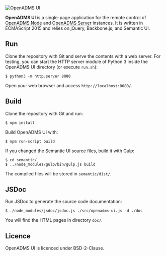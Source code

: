 ![OpenADMS UI](https://www.dabamos.de/github/openadms.png)

**OpenADMS UI** is a single-page application for the remote control of
[OpenADMS Node](https://github.com/dabamos/openadms-node/) and
[OpenADMS Server](https://github.com/dabamos/openadms-server/)
instances. It is written in ECMAScript 2015 and relies on jQuery, Backbone.js,
and Semantic UI.

## Run
Clone the repository with Git and serve the contents with a web server.
For testing, you can start the HTTP server module of Python 3 inside the
OpenADMS UI directory (or execute ``run.sh``):
```
$ python3 -m http.server 8080
```
Open your web browser and access ``http://localhost:8080/``.

## Build
Clone the repository with Git and run:
```
$ npm install
```
Build OpenADMS UI with:
```
$ npm run-script build
```
If you changed the Semantic UI source files, build it with Gulp:
```
$ cd semantic/
$ ../node_modules/gulp/bin/gulp.js build
```
The compiled files will be stored in ``semantic/dist/``.

## JSDoc
Run JSDoc to generate the source code documentation:
```
$ ./node_modules/jsdoc/jsdoc.js ./src/openadms-ui.js -d ./doc
```
You will find the HTML pages in directory ``doc/``.

## Licence
OpenADMS UI is licenced under BSD-2-Clause.
